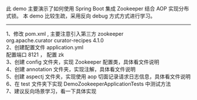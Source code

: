 此 demo 主要演示了如何使用 Spring Boot 集成 Zookeeper 结合 AOP 实现分布式锁。
本 demo 比较生疏，采用反向 debug 方式方式进行学习。
________________________________________________
1、修改 pom.xml , 主要注意引入第三方 zookeeper  
    <dependency>
        <groupId>org.apache.curator</groupId>
        <artifactId>curator-recipes</artifactId>
        <version>4.1.0</version>
    </dependency>  
2、创建配置文件 application.yml  
    配置端口 8121 ， 配置 zk  
3、创建 config 文件夹，实现 Zookeeper 配置类，具体看文件说明  
4、创建 annotation 文件夹，实现注解，具体看文件说明    
5、创建 aspectj 文件夹，实现使用 aop 切面记录请求日志信息，具体看文件说明    
6、在 test 文件夹下实现 DemoZookeeperApplicationTests 中测试方法  
7、建议反向场景学习，看一下具体实现  